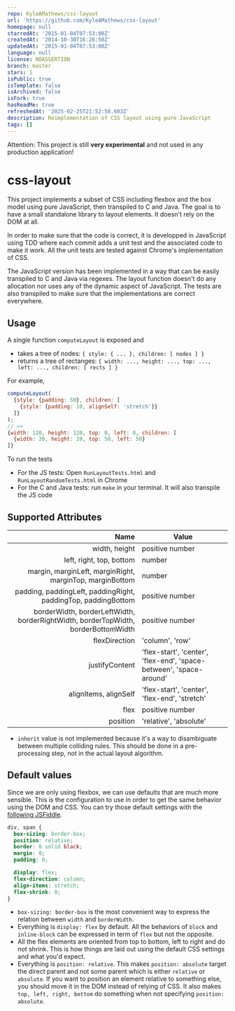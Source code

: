 ```yaml
---
repo: KyleAMathews/css-layout
url: 'https://github.com/KyleAMathews/css-layout'
homepage: null
starredAt: '2015-01-04T07:53:00Z'
createdAt: '2014-10-30T16:26:50Z'
updatedAt: '2015-01-04T07:53:00Z'
language: null
license: NOASSERTION
branch: master
stars: 1
isPublic: true
isTemplate: false
isArchived: false
isFork: true
hasReadMe: true
refreshedAt: '2025-02-25T21:52:58.603Z'
description: Reimplementation of CSS layout using pure JavaScript
tags: []
---
```



Attention: This project is still **very experimental** and not used in any production application!


css-layout
==========

This project implements a subset of CSS including flexbox and the box model using pure JavaScript, then transpiled to C and Java. The goal is to have a small standalone library to layout elements. It doesn't rely on the DOM at all.

In order to make sure that the code is correct, it is developped in JavaScript using TDD where each commit adds a unit test and the associated code to make it work. All the unit tests are tested against Chrome's implementation of CSS.

The JavaScript version has been implemented in a way that can be easily transpiled to C and Java via regexes. The layout function doesn't do any allocation nor uses any of the dynamic aspect of JavaScript. The tests are also transpiled to make sure that the implementations are correct everywhere.


Usage
-----

A single function `computeLayout` is exposed and
 - takes a tree of nodes: `{ style: { ... }, children: [ nodes ] }`
 - returns a tree of rectanges: `{ width: ..., height: ..., top: ..., left: ..., children: [ rects ] }`

For example,

```javascript
computeLayout(
  {style: {padding: 50}, children: [
    {style: {padding: 10, alignSelf: 'stretch'}}
  ]}
);
// =>
{width: 120, height: 120, top: 0, left: 0, children: [
  {width: 20, height: 20, top: 50, left: 50}
]}
```

To run the tests

- For the JS tests: Open `RunLayoutTests.html` and `RunLayoutRandomTests.html` in Chrome
- For the C and Java tests: run `make` in your terminal. It will also transpile the JS code

Supported Attributes
--------------------

Name | Value
----:|------
width, height | positive number
left, right, top, bottom | number
margin, marginLeft, marginRight, marginTop, marginBottom | number
padding, paddingLeft, paddingRight, paddingTop, paddingBottom | positive number
borderWidth, borderLeftWidth, borderRightWidth, borderTopWidth, borderBottomWidth | positive number
flexDirection | 'column', 'row'
justifyContent | 'flex-start', 'center', 'flex-end', 'space-between', 'space-around'
alignItems, alignSelf | 'flex-start', 'center', 'flex-end', 'stretch'
flex | positive number
position | 'relative', 'absolute'

- `inherit` value is not implemented because it's a way to disambiguate between multiple colliding rules. This should be done in a pre-processing step, not in the actual layout algorithm.



Default values
--------------
Since we are only using flexbox, we can use defaults that are much more sensible. This is the configuration to use in order to get the same behavior using the DOM and CSS. You can try those default settings with the [following JSFiddle](http://jsfiddle.net/vjeux/y11txxv9/).

```css
div, span {
  box-sizing: border-box;
  position: relative;
  border: 0 solid black;
  margin: 0;
  padding: 0;

  display: flex;
  flex-direction: column;
  align-items: stretch;
  flex-shrink: 0;
}
```

- `box-sizing: border-box` is the most convenient way to express the relation between `width` and `borderWidth`.
- Everything is `display: flex` by default. All the behaviors of `block` and `inline-block` can be expressed in term of `flex` but not the opposite.
- All the flex elements are oriented from top to bottom, left to right and do not shrink. This is how things are laid out using the default CSS settings and what you'd expect.
- Everything is `position: relative`. This makes `position: absolute` target the direct parent and not some parent which is either `relative` or `absolute`. If you want to position an element relative to something else, you should move it in the DOM instead of relying of CSS. It also makes `top, left, right, bottom` do something when not specifying `position: absolute`.
